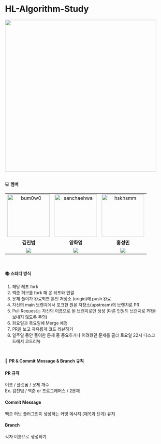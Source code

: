 # HL-Algorithm-Study

<img src="https://github.com/user-attachments/assets/4caa7396-e4e9-4618-8394-58b51588f844" width="500px"/>

<br>
<br>

 💻 **멤버**  
<table>
  <tr>
    <td align="center">
      <a href="https://github.com/bum0w0">
        <img src="https://avatars.githubusercontent.com/bum0w0" width="140px;" alt="bum0w0"/>
      </a>
    </td>
    <td align="center">
      <a href="https://github.com/sanchaehwa">
        <img src="https://avatars.githubusercontent.com/sanchaehwa" width="140px;" alt="sanchaehwa"/>
      </a>
    </td>
    <td align="center">
      <a href="https://github.com/hskhsmm">
        <img src="https://avatars.githubusercontent.com/hskhsmm" width="140px;" alt="hskhsmm"/>
      </a>
    </td>
  </tr>
  <tr>
    <td align="center">
      <b>김진범</b>
    </td>
    <td align="center">
      <b>양화영</b>
    </td>
    <td align="center">
      <b>홍성민</b>
    </td>
  </tr>
  <tr>
    <td align="center">
      <img src="https://img.shields.io/badge/Python-3776AB?style=flat-square&logo=python&logoColor=white"/>
    </td>
    <td align="center">
      <img src="https://img.shields.io/badge/Java-F2712B?style=flat-square&logo=OpenJDK&logoColor=white"/>
    </td>
    <td align="center">
      <img src="https://img.shields.io/badge/Python-3776AB?style=flat-square&logo=python&logoColor=white"/>
    </td>
  </tr>
</table>

<br>

#### 📚 스터디 방식
1. 해당 레포 fork
2. 백준 허브를 fork 해 온 레포와 연결
3. 문제 풀이가 완료되면 본인 저장소 (origin)에 push 완료
4. 자신의 main 브랜치에서 포크한 원본 저장소(upstream)의 브랜치로 PR
5. Pull Request는 자신의 이름으로 된 브랜치로만 생성 (다른 인원의 브랜치로 PR을 보내지 않도록 주의)
6. 화요일과 목요일에 Merge 예정
7. PR을 보고 자유롭게 코드 리뷰하기
8. 일주일 동안 풀이한 문제 중 중요하거나 어려웠던 문제를 골라 토요일 22시 디스코드에서 코드리뷰

<br>

🌟 **PR & Commit Message & Branch 규칙**


#### PR 규칙

이름 / 플랫폼 / 문제 개수
<br>
Ex. 김진범 / 백준 or 프로그래머스 / 2문제


#### Commit Message

백준 허브 플러그인이 생성하는 커밋 메시지 (제목과 단계) 유지

#### Branch

각자 이름으로 생성하기


